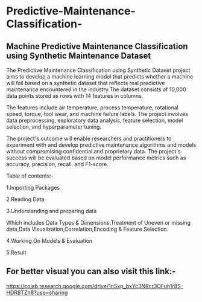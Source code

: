 # Predictive-Maintenance-Classification-
## Machine Predictive Maintenance Classification using Synthetic Maintenance Dataset


The Predictive Maintenance Classification using Synthetic Dataset project aims to develop a machine learning model that predicts whether a machine will fail based on a synthetic dataset that reflects real predictive maintenance encountered in the industry.The dataset consists of 10,000 data points stored as rows with 14 features in columns.

The features include air temperature, process temperature, rotational speed, torque, tool wear, and machine failure labels. The project involves data preprocessing, exploratory data analysis, feature selection, model selection, and hyperparameter tuning. 

The project's outcome will enable researchers and practitioners to experiment with and develop predictive maintenance algorithms and models without compromising confidential and proprietary data. The project's success will be evaluated based on model performance metrics such as accuracy, precision, recall, and F1-score.

Table of contents:-

1.Importing Packages


2.Reading Data


3.Understanding and preparing data

Which includes Data Types & Dimensions,Treatment of Uneven or missing data,Data Visualization,Correlation,Encoding & Feature Selection.

4.Working On Models & Evaluation

5.Result

## For better visual you can also visit this link:-
https://colab.research.google.com/drive/1nSxp_bxYc3NRcr3OFuh1r8S-HDR8TZh8?usp=sharing


